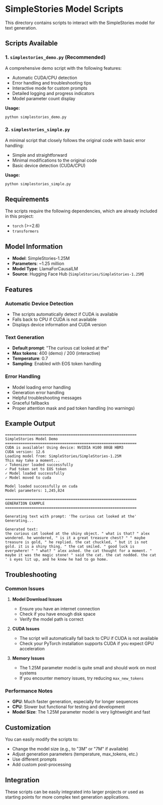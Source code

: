 # SimpleStories Model Scripts

This directory contains scripts to interact with the SimpleStories model for text generation.

## Scripts Available

### 1. `simplestories_demo.py` (Recommended)
A comprehensive demo script with the following features:
- Automatic CUDA/CPU detection
- Error handling and troubleshooting tips
- Interactive mode for custom prompts
- Detailed logging and progress indicators
- Model parameter count display

**Usage:**
```bash
python simplestories_demo.py
```

### 2. `simplestories_simple.py`
A minimal script that closely follows the original code with basic error handling:
- Simple and straightforward
- Minimal modifications to the original code
- Basic device detection (CUDA/CPU)

**Usage:**
```bash
python simplestories_simple.py
```

## Requirements

The scripts require the following dependencies, which are already included in this project:
- `torch` (>=2.6)
- `transformers`

## Model Information

- **Model**: SimpleStories-1.25M
- **Parameters**: ~1.25 million
- **Model Type**: LlamaForCausalLM
- **Source**: Hugging Face Hub (`SimpleStories/SimpleStories-1.25M`)

## Features

### Automatic Device Detection
- The scripts automatically detect if CUDA is available
- Falls back to CPU if CUDA is not available
- Displays device information and CUDA version

### Text Generation
- **Default prompt**: "The curious cat looked at the"
- **Max tokens**: 400 (demo) / 200 (interactive)
- **Temperature**: 0.7
- **Sampling**: Enabled with EOS token handling

### Error Handling
- Model loading error handling
- Generation error handling
- Helpful troubleshooting messages
- Graceful fallbacks
- Proper attention mask and pad token handling (no warnings)

## Example Output

```
============================================================
SimpleStories Model Demo
============================================================
CUDA is available! Using device: NVIDIA H100 80GB HBM3
CUDA version: 12.6
Loading model from: SimpleStories/SimpleStories-1.25M
This may take a moment...
✓ Tokenizer loaded successfully
✓ Pad token set to EOS token
✓ Model loaded successfully
✓ Model moved to cuda

Model loaded successfully on cuda
Model parameters: 1,245,824

============================================================
GENERATION EXAMPLE
============================================================

Generating text with prompt: 'The curious cat looked at the'
Generating...

Generated text:
the curious cat looked at the shiny object. " what is that? " alex wondered. he wondered, " is it a great treasure chest? " " maybe treasure is gold, " he replied. the cat chuckled, " but it is not gold. it is a shiny thing. " the cat smiled. " good luck is everywhere! " " what? " alex asked. the cat thought for a moment. " maybe it was the magic stone! " said the cat. the cat nodded. the cat ' s eyes lit up, and he knew he had to go home.
```

## Troubleshooting

### Common Issues

1. **Model Download Issues**
   - Ensure you have an internet connection
   - Check if you have enough disk space
   - Verify the model path is correct

2. **CUDA Issues**
   - The script will automatically fall back to CPU if CUDA is not available
   - Check your PyTorch installation supports CUDA if you expect GPU acceleration

3. **Memory Issues**
   - The 1.25M parameter model is quite small and should work on most systems
   - If you encounter memory issues, try reducing `max_new_tokens`

### Performance Notes

- **GPU**: Much faster generation, especially for longer sequences
- **CPU**: Slower but functional for testing and development
- **Model Size**: The 1.25M parameter model is very lightweight and fast

## Customization

You can easily modify the scripts to:
- Change the model size (e.g., to "3M" or "7M" if available)
- Adjust generation parameters (temperature, max_tokens, etc.)
- Use different prompts
- Add custom post-processing

## Integration

These scripts can be easily integrated into larger projects or used as starting points for more complex text generation applications.
